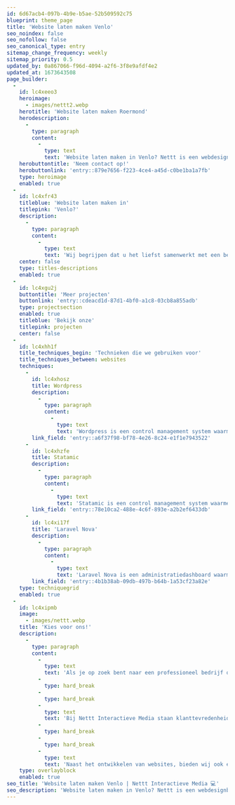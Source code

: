 ```yaml
---
id: 6d67acb4-097b-4b9e-b5ae-52b509592c75
blueprint: theme_page
title: 'Website laten maken Venlo'
seo_noindex: false
seo_nofollow: false
seo_canonical_type: entry
sitemap_change_frequency: weekly
sitemap_priority: 0.5
updated_by: 0a867066-f96d-4094-a2f6-3f8e9afdf4e2
updated_at: 1673643508
page_builder:
  -
    id: lc4xeeo3
    heroimage:
      - images/nettt2.webp
    herotitle: 'Website laten maken Roermond'
    herodescription:
      -
        type: paragraph
        content:
          -
            type: text
            text: 'Website laten maken in Venlo? Nettt is een webdesignbureau uit Herkenbosch, Limburg dat gespecialiseerd is in het ontwerpen en ontwikkelen van professionele websites, webshops en webapplicaties.'
    herobuttontitle: 'Neem contact op!'
    herobuttonlink: 'entry::879e7656-f223-4ce4-a45d-c0be1ba1a7fb'
    type: heroimage
    enabled: true
  -
    id: lc4xfr43
    titleblue: 'Website laten maken in'
    titlepink: 'Venlo?'
    description:
      -
        type: paragraph
        content:
          -
            type: text
            text: 'Wij begrijpen dat u het liefst samenwerkt met een betrouwbaar webdesignbureau uit Venlo dat dezelfde nuchtere kijk heeft en uw taal spreekt. Daarom willen we graag onszelf voorstellen: wij zijn Nettt Interactieve Media, een bureau uit Herkenbosch, Limburg. Wij zijn gespecialiseerd in het ontwerpen en ontwikkelen van professionele websites op maat. Wij werken nauw samen met onze klanten om ervoor te zorgen dat we een website ontwerpen die perfect aansluit bij hun merk en doelstellingen. Neem gerust contact met ons op als je meer wilt weten over wat wij voor je kunnen betekenen.'
    center: false
    type: titles-descriptions
    enabled: true
  -
    id: lc4xgu2j
    buttontitle: 'Meer projecten'
    buttonlink: 'entry::cdeacd1d-87d1-4bf0-a1c8-03cb8a855adb'
    type: projectsection
    enabled: true
    titleblue: 'Bekijk onze'
    titlepink: projecten
    center: false
  -
    id: lc4xhh1f
    title_techniques_begin: 'Technieken die we gebruiken voor'
    title_techniques_between: websites
    techniques:
      -
        id: lc4xhosz
        title: Wordpress
        description:
          -
            type: paragraph
            content:
              -
                type: text
                text: 'Wordpress is een control management system waarmee je eenvoudig de inhoud van jouw website aanpassen.'
        link_field: 'entry::a6f37f98-bf78-4e26-8c24-e1f1e7943522'
      -
        id: lc4xhzfe
        title: Statamic
        description:
          -
            type: paragraph
            content:
              -
                type: text
                text: 'Statamic is een control management system waarmee je eenvoudig de inhoud van jouw website aanpassen.'
        link_field: 'entry::78e10ca2-488e-4c6f-893e-a2b2ef6433db'
      -
        id: lc4xi17f
        title: 'Laravel Nova'
        description:
          -
            type: paragraph
            content:
              -
                type: text
                text: 'Laravel Nova is een administratiedashboard waarmee je eenvoudig de database kan beheren.'
        link_field: 'entry::4b1b38ab-09db-497b-b64b-1a53cf23a82e'
    type: techniquegrid
    enabled: true
  -
    id: lc4xipmb
    image:
      - images/nettt.webp
    title: 'Kies voor ons!'
    description:
      -
        type: paragraph
        content:
          -
            type: text
            text: 'Als je op zoek bent naar een professioneel bedrijf om uw website te laten maken, is Nettt Interactieve Media een uitstekende keuze. Onze team bestaat uit ervaren webontwikkelaars en ontwerpers die zorgen voor de bouw en het ontwerp van hoogwaardige websites.'
          -
            type: hard_break
          -
            type: hard_break
          -
            type: text
            text: 'Bij Nettt Interactieve Media staan klanttevredenheid en kwaliteit voorop. Wij werken nauw samen met onze klanten om te zorgen dat ze een website krijgen die aan al hun wensen voldoet en die effectief is in het bereiken van hun doelen.'
          -
            type: hard_break
          -
            type: hard_break
          -
            type: text
            text: 'Naast het ontwikkelen van websites, bieden wij ook een aantal andere diensten, zoals zoekmachineoptimalisatie (SEO), social media marketing en e-mailmarketing. Dit betekent dat wij uw kunnen helpen om je online aanwezigheid te versterken en ervoor te zorgen dat je website zichtbaar is voor uw doelgroep.'
    type: overlayblock
    enabled: true
seo_title: 'Website laten maken Venlo | Nettt Interactieve Media 💻'
seo_description: 'Website laten maken in Venlo? Nettt is een webdesignbureau uit Herkenbosch dat gespecialiseerd is in het ontwerpen en ontwikkelen van professionele websites. 💻'
---
```

